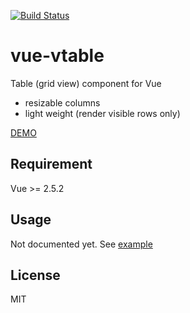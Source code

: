 [![Build Status](https://travis-ci.org/wonderful-panda/vue-vtable.svg?branch=master)](https://travis-ci.org/wonderful-panda/vue-vtable)

# vue-vtable

Table (grid view) component for Vue

*   resizable columns
*   light weight (render visible rows only)

[DEMO](http://wonderful-panda.github.io/vue-vtable/example)

## Requirement

Vue >= 2.5.2

## Usage

Not documented yet.
See [example](/.storybook/stories)

## License

MIT
